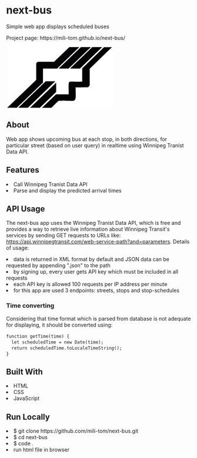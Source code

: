 # next-bus
Simple web app displays scheduled buses
<p>Project page: https://mili-tom.github.io/next-bus/ </p>

<p>
  <img src="/images/Winnipeg_Transit_Flying-T.png">
</p>

## About
Web app shows upcoming bus at each stop, in both directions, for particular street (based on user query) in realtime using Winnipeg Tranist Data API.

## Features
<li>Call Winnipeg Tranist Data API</li> 
<li>Parse and display the predicted arrival times</li>

## API Usage
The next-bus app uses the Winnipeg Tranist Data API, which is free and provides a way to retrieve live information about Winnipeg Transit's services by sending GET requests to URLs like: https://api.winnipegtransit.com/web-service-path?and=parameters. Details of usage:
<li>data is returned in XML format by default and JSON data can be requested by appending ".json" to the path</li>
<li>by signing up, every user gets API key which must be included in all requests</li>
<li>each API key is allowed 100 requests per IP address per minute</li>
<li>for this app are used 3 endpoints: streets, stops and stop-schedules</li>

### Time converting
Considering that time format which is parsed from database is not adequate for displaying, it should be converted using:
```
function getTime(time) {
  let scheduledTime = new Date(time);
  return scheduledTime.toLocaleTimeString();
}
```
## Built With
<li>HTML</li>
<li>CSS</li>
<li>JavaScript</li>

## Run Locally
<li>$ git clone https://github.com/mili-tom/next-bus.git</li>
<li>$ cd next-bus</li>
<li>$ code .</li>
<li>run html file in browser</li>

